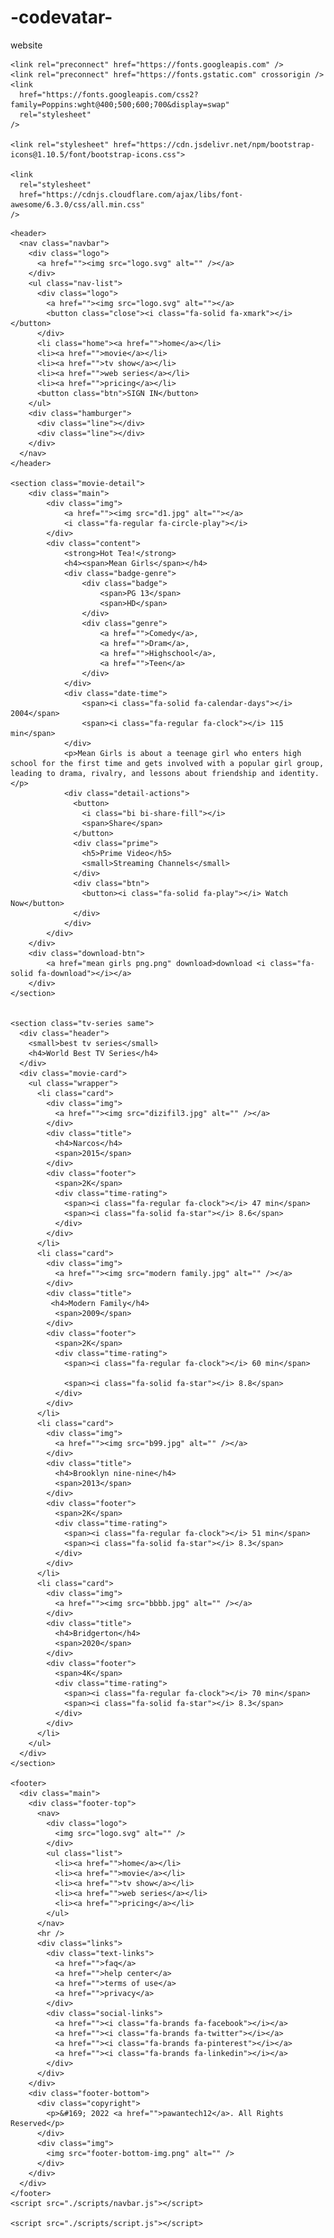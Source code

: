 # -codevatar-
website

<!DOCTYPE html>
<html lang="en">
  <head>
    <meta charset="UTF-8" />
    <meta http-equiv="X-UA-Compatible" content="IE=edge" />
    <meta name="viewport" content="width=device-width, initial-scale=1.0" />
    <title>CODEVATAR</title>
    <link rel="stylesheet" href="css/style.css" />
    <link rel="stylesheet" href="css/movie.css">

  
    <link rel="preconnect" href="https://fonts.googleapis.com" />
    <link rel="preconnect" href="https://fonts.gstatic.com" crossorigin />
    <link
      href="https://fonts.googleapis.com/css2?family=Poppins:wght@400;500;600;700&display=swap"
      rel="stylesheet"
    />

    <link rel="stylesheet" href="https://cdn.jsdelivr.net/npm/bootstrap-icons@1.10.5/font/bootstrap-icons.css">

    <link
      rel="stylesheet"
      href="https://cdnjs.cloudflare.com/ajax/libs/font-awesome/6.3.0/css/all.min.css"
    />
  </head>
  <body>
   
    <header>
      <nav class="navbar">
        <div class="logo">
          <a href=""><img src="logo.svg" alt="" /></a>
        </div>
        <ul class="nav-list">
          <div class="logo">
            <a href=""><img src="logo.svg" alt=""></a>
            <button class="close"><i class="fa-solid fa-xmark"></i></button>
          </div>
          <li class="home"><a href="">home</a></li>
          <li><a href="">movie</a></li>
          <li><a href="">tv show</a></li>
          <li><a href="">web series</a></li>
          <li><a href="">pricing</a></li>
          <button class="btn">SIGN IN</button>
        </ul>
        <div class="hamburger">
          <div class="line"></div>
          <div class="line"></div>
        </div>
      </nav>
    </header>

    <section class="movie-detail">
        <div class="main">
            <div class="img">
                <a href=""><img src="d1.jpg" alt=""></a>
                <i class="fa-regular fa-circle-play"></i>
            </div>
            <div class="content">
                <strong>Hot Tea!</strong>
                <h4><span>Mean Girls</span></h4>
                <div class="badge-genre">
                    <div class="badge">
                        <span>PG 13</span>
                        <span>HD</span>
                    </div>
                    <div class="genre">
                        <a href="">Comedy</a>,
                        <a href="">Dram</a>,
                        <a href="">Highschool</a>,
                        <a href="">Teen</a>
                    </div>
                </div>
                <div class="date-time">
                    <span><i class="fa-solid fa-calendar-days"></i> 2004</span>
                    <span><i class="fa-regular fa-clock"></i> 115 min</span>
                </div>
                <p>Mean Girls is about a teenage girl who enters high school for the first time and gets involved with a popular girl group, leading to drama, rivalry, and lessons about friendship and identity.</p>
                <div class="detail-actions">
                  <button>
                    <i class="bi bi-share-fill"></i>
                    <span>Share</span>
                  </button>
                  <div class="prime">
                    <h5>Prime Video</h5>
                    <small>Streaming Channels</small>
                  </div>
                  <div class="btn">
                    <button><i class="fa-solid fa-play"></i> Watch Now</button>
                  </div>
                </div>
            </div>
        </div>
        <div class="download-btn">
            <a href="mean girls png.png" download>download <i class="fa-solid fa-download"></i></a>
        </div>
    </section>

    
    <section class="tv-series same">
      <div class="header">
        <small>best tv series</small>
        <h4>World Best TV Series</h4>
      </div>
      <div class="movie-card">
        <ul class="wrapper">
          <li class="card">
            <div class="img">
              <a href=""><img src="dizifil3.jpg" alt="" /></a>
            </div>
            <div class="title">
              <h4>Narcos</h4>
              <span>2015</span>
            </div>
            <div class="footer">
              <span>2K</span>
              <div class="time-rating">
                <span><i class="fa-regular fa-clock"></i> 47 min</span>
                <span><i class="fa-solid fa-star"></i> 8.6</span>
              </div>
            </div>
          </li>
          <li class="card">
            <div class="img">
              <a href=""><img src="modern family.jpg" alt="" /></a>
            </div>
            <div class="title">
             <h4>Modern Family</h4>
              <span>2009</span>
            </div>
            <div class="footer">
              <span>2K</span>
              <div class="time-rating">
                <span><i class="fa-regular fa-clock"></i> 60 min</span>

                <span><i class="fa-solid fa-star"></i> 8.8</span>
              </div>
            </div>
          </li>
          <li class="card">
            <div class="img">
              <a href=""><img src="b99.jpg" alt="" /></a>
            </div>
            <div class="title">
              <h4>Brooklyn nine-nine</h4>
              <span>2013</span>
            </div>
            <div class="footer">
              <span>2K</span>
              <div class="time-rating">
                <span><i class="fa-regular fa-clock"></i> 51 min</span>
                <span><i class="fa-solid fa-star"></i> 8.3</span>
              </div>
            </div>
          </li>
          <li class="card">
            <div class="img">
              <a href=""><img src="bbbb.jpg" alt="" /></a>
            </div>
            <div class="title">
              <h4>Bridgerton</h4>
              <span>2020</span>
            </div>
            <div class="footer">
              <span>4K</span>
              <div class="time-rating">
                <span><i class="fa-regular fa-clock"></i> 70 min</span>
                <span><i class="fa-solid fa-star"></i> 8.3</span>
              </div>
            </div>
          </li>
        </ul>
      </div>
    </section>

    <footer>
      <div class="main">
        <div class="footer-top">
          <nav>
            <div class="logo">
              <img src="logo.svg" alt="" />
            </div>
            <ul class="list">
              <li><a href="">home</a></li>
              <li><a href="">movie</a></li>
              <li><a href="">tv show</a></li>
              <li><a href="">web series</a></li>
              <li><a href="">pricing</a></li>
            </ul>
          </nav>
          <hr />
          <div class="links">
            <div class="text-links">
              <a href="">faq</a>
              <a href="">help center</a>
              <a href="">terms of use</a>
              <a href="">privacy</a>
            </div>
            <div class="social-links">
              <a href=""><i class="fa-brands fa-facebook"></i></a>
              <a href=""><i class="fa-brands fa-twitter"></i></a>
              <a href=""><i class="fa-brands fa-pinterest"></i></a>
              <a href=""><i class="fa-brands fa-linkedin"></i></a>
            </div>
          </div>
        </div>
        <div class="footer-bottom">
          <div class="copyright">
            <p>&#169; 2022 <a href="">pawantech12</a>. All Rights Reserved</p>
          </div>
          <div class="img">
            <img src="footer-bottom-img.png" alt="" />
          </div>
        </div>
      </div>
    </footer>
    <script src="./scripts/navbar.js"></script>

    <script src="./scripts/script.js"></script>


  </body>
</html>
